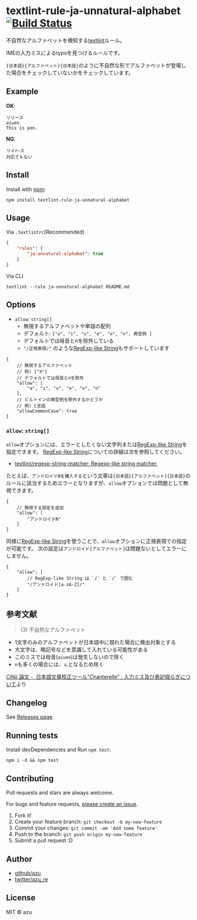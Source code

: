 # textlint-rule-ja-unnatural-alphabet [![Build Status](https://travis-ci.org/textlint-ja/textlint-rule-ja-unnatural-alphabet.svg?branch=master)](https://travis-ci.org/textlint-ja/textlint-rule-ja-unnatural-alphabet)

不自然なアルファベットを検知する[textlint](https://github.com/textlint/textlint "textlint")ルール。

IMEの入力ミスによるtypoを見つけるルールです。

`{日本語}{アルファベット}{日本語}`のように不自然な形でアルファベットが登場した場合をチェックしていないかをチェックしています。

## Example

**OK**:

```
リリース
aiueo
This is pen.
```

**NG**:

```
リイr−ス
対応でｋない
```

## Install

Install with [npm](https://www.npmjs.com/):

    npm install textlint-rule-ja-unnatural-alphabet

## Usage

Via `.textlintrc`(Recommended)

```json
{
    "rules": {
        "ja-unnatural-alphabet": true
    }
}
```

Via CLI

```
textlint --rule ja-unnatural-alphabet README.md
```

## Options

- `allow`: `string[]`
    - 無視するアルファベットや単語の配列
    - デフォルト: `["a", "i", "u", "e", "o", "n", 典型例 ]`
    - デフォルトでは母音とnを除外している
    - `"/正規表現/"` のような[RegExp-like String](https://github.com/textlint/regexp-string-matcher#regexp-like-string)もサポートしています

```json5
{
    // 無視するアルファベット
    // 例) ["X"]
    // デフォルトでは母音とnを除外
    "allow": [
        "a", "i", "u", "e", "o", "n"
    ],
    // ビルトインの典型例を除外するかどうか
    // 例) C言語
    "allowCommonCase": true
}
```

### `allow`: `string[]`

`allow`オプションには、エラーとしたくない文字列または[RegExp-like String](https://github.com/textlint/regexp-string-matcher#regexp-like-string)を指定できます。
[RegExp-like String](https://github.com/textlint/regexp-string-matcher#regexp-like-string)についての詳細は次を参照してください。

- [textlint/regexp-string-matcher: Regexp-like string matcher.](https://github.com/textlint/regexp-string-matcher#regexp-like-string)

たとえば、`アンドロイドNを購入する`という文章は`{日本語}{アルファベット}{日本語}`のルールに該当するためエラーとなりますが、`allow`オプションでは問題として無視できます。

```json5
{
    // 無視する設定を追加
    "allow": [
        "アンドロイドN"
    ]
}
```

同様に[RegExp-like String](https://github.com/textlint/regexp-string-matcher#regexp-like-string)を使うことで、`allow`オプションに正規表現での指定が可能です。
次の設定は`アンドロイド{アルファベット}`は問題ないとしてエラーにしません。

```json5
{
    "allow": [
        // RegExp-like String は `/` と `/` で囲む
        "/アンドロイド[a-zA-Z]/"
    ]
}
```

## 参考文献

> (3) 不自然なアルファベット

- 1文字のみのアルファベットが日本語中に現れた場合に検出対象とする
- 大文字は、略記号などを意識して入れている可能性がある
- このミスでは母音(`aiueo`)は発生しないので除く
- `n`も多くの場合には、`ん`となるため除く

[CiNii 論文 -  日本語文章校正ツール"Chanterelle" : 入力ミス及び表記揺らぎについて](http://ci.nii.ac.jp/naid/110002893543)より

## Changelog

See [Releases page](https://github.com/textlint-ja/textlint-rule-ja-unnatural-alphabet/releases).

## Running tests

Install devDependencies and Run `npm test`:

    npm i -d && npm test

## Contributing

Pull requests and stars are always welcome.

For bugs and feature requests, [please create an issue](https://github.com/textlint-ja/textlint-rule-ja-unnatural-alphabet/issues).

1. Fork it!
2. Create your feature branch: `git checkout -b my-new-feature`
3. Commit your changes: `git commit -am 'Add some feature'`
4. Push to the branch: `git push origin my-new-feature`
5. Submit a pull request :D

## Author

- [github/azu](https://github.com/azu)
- [twitter/azu_re](https://twitter.com/azu_re)

## License

MIT © azu
